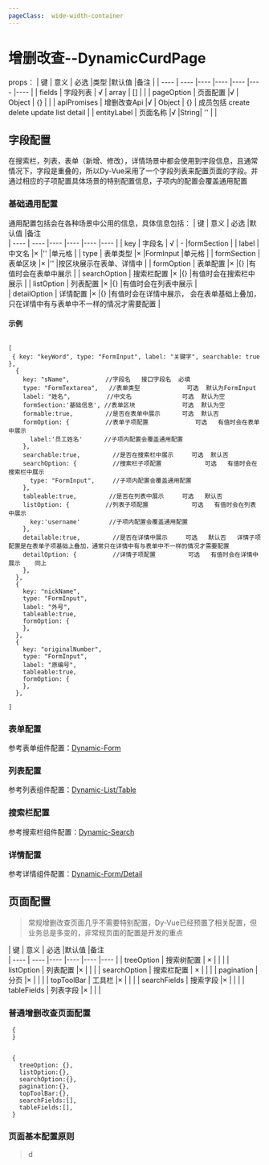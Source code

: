 ```yaml
---
pageClass:  wide-width-container
---
```

# 增删改查--DynamicCurdPage

props：
|  键   | 意义  | 必选  |类型  |默认值   |备注   |
|  ----  | ----  |----  |----  |----  |----  |----  |
| fields  | 字段列表 | √ | array | [] |   | 
| pageOption  | 页面配置 |√  | Object | {} |   | 
| apiPromises  | 增删改查Api |√  | Object | {} |  成员包括 create delete update list detail | 
| entityLabel  | 页面名称 |√  |String|  '' |   | 


## 字段配置
在搜索栏，列表，表单（新增、修改），详情场景中都会使用到字段信息，且通常情况下，字段是重叠的，所以Dy-Vue采用了一个字段列表来配置页面的字段。并通过相应的子项配置具体场景的特别配置信息，子项内的配置会覆盖通用配置
 
### 基础通用配置  
通用配置包括会在各种场景中公用的信息，具体信息包括：
|  键   | 意义  | 必选  |默认值  |备注   
|  ----  | ----  |----  |----  |----  |----  |
| key  | 字段名 | √ | - |formSection | 
| label  | 中文名 |× |'' |单元格 | 
| type  | 表单类型 |×  |FormInput |单元格 | 
| formSection  | 表单区块 |×  |'' |按区块展示在表单、详情中 | 
| formOption  | 表单配置 |×  |{} |有值时会在表单中展示 | 
| searchOption  | 搜索栏配置 |×  |{} |有值时会在搜索栏中展示 | 
| listOption  | 列表配置 |×  |{} |有值时会在列表中展示 |  
| detailOption  | 详情配置 |×  |{} |有值时会在详情中展示， 会在表单基础上叠加，只在详情中有与表单中不一样的情况才需要配置 | 

#### 示例
```

[
 { key: "keyWord", type: "FormInput", label: "关键字", searchable: true },
  {
    key: "sName",          //字段名   接口字段名  必填
    type: "FormTextarea",   //表单类型             可选  默认为FormInput
    label: "姓名",          //中文名              可选  默认为空 
    formSection:'基础信息', //表单区块             可选  默认为空 
    formable:true,         //是否在表单中展示      可选  默认否
    formOption: {          //表单子项配置             可选   有值时会在表单中展示
      label:'员工姓名'      //子项内配置会覆盖通用配置
    },
    searchable:true,         //是否在搜索栏中展示     可选  默认否
    searchOption: {          //搜索栏子项配置            可选   有值时会在搜索栏中展示
      type: "FormInput",     //子项内配置会覆盖通用配置
    },
    tableable:true,         //是否在列表中展示     可选   默认否
    listOption: {          //列表子项配置            可选   有值时会在列表中展示
      key:'username'        //子项内配置会覆盖通用配置
    },
    detailable:true,         //是否在详情中展示     可选   默认否   详情子项配置是在表单子项基础上叠加，通常只在详情中有与表单中不一样的情况才需要配置
    detailOption: {          //详情子项配置         可选   有值时会在详情中展示    同上
    },
  },
  {
    key: "nickName",
    type: "FormInput",
    label: "外号",
    tableable:true,
    formOption: {
    },
  },
  {
    key: "originalNumber",
    type: "FormInput",
    label: "原编号",   
    tableable:true,
    formOption: {
    },
  }, 
 
]

```

### 表单配置
参考表单组件配置：[Dynamic-Form](/guide/components/form)

### 列表配置
参考列表组件配置：[Dynamic-List/Table](/guide/components/list)

### 搜索栏配置
参考搜索栏组件配置：[Dynamic-Search](/guide/components/search)

### 详情配置
参考详情组件配置：[Dynamic-Form/Detail](/guide/components/detail)

## 页面配置
>常规增删改查页面几乎不需要特别配置，Dy-Vue已经预置了相关配置，但业务总是多变的，非常规页面的配置是开发的重点

|  键   | 意义  | 必选  |默认值  |备注   
|  ----  | ----  |----  |----  |----  |----  |
| treeOption  | 搜索树配置 | × |  |  | 
| listOption  | 列表配置 |× | |  | 
| searchOption  | 搜索栏配置 | ×  |  |  | 
| pagination  | 分页 |×  |  |  | 
| topToolBar  | 工具栏 |×  |  |  | 
| searchFields  | 搜索字段 |×  | |  | 
| tableFields  | 列表字段 |×  | |  |  

###  普通增删改查页面配置
```
 {
 }
 
```
```
 {
   treeOption: {},
   listOption:{},
   searchOption:{},
   pagination:{},
   topToolBar:{},
   searchFields:[],
   tableFields:[],
 }

```
### 页面基本配置原则
>d 

     
 